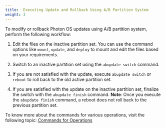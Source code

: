 ```yaml
---
title:  Executing Update and Rollback Using A/B Partition System
weight: 3
---
```


To modify or rollback Photon OS updates using A/B partition system, perform the following workflow:

1. Edit the files on the inactive partition set.
	You can use the command options like `mount`, `update`, and `deploy` to mount and edit the files based on your requirements.

2. Switch to an inactive partition set using the `abupdate switch` command.

3. If you are not satisfied with the update, execute `abupdate switch` or `reboot` to roll back to the old active partition set.
 
4.  If you are satisfied with the update on the inactive partition set, finalize the switch with the `abupdate finish` command.
	**Note**: Once you execute the `abupdate finish` command, a reboot does not roll back to the previous partition set. 


To know more about the commands for various operations, visit the following topic: [Commands for Operations](../commands-for-operations/)



